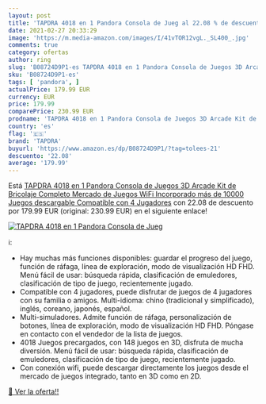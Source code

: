 ```yaml
---
layout: post
title: 'TAPDRA 4018 en 1 Pandora Consola de Jueg al 22.08 % de descuento'
date: 2021-02-27 20:33:29
image: 'https://m.media-amazon.com/images/I/41vTOR12vgL._SL400_.jpg'
comments: true
category: ofertas
author: ring
slug: 'B08724D9P1-es TAPDRA 4018 en 1 Pandora Consola de Juegos 3D Arcade Kit...'
sku: 'B08724D9P1-es'
tags: [ 'pandora', ]
actualPrice: 179.99 EUR
currency: EUR
price: 179.99
comparePrice: 230.99 EUR
prodname: 'TAPDRA 4018 en 1 Pandora Consola de Juegos 3D Arcade Kit de Bricolaje Completo Mercado de Juegos WiFi Incorporado más de 10000 Juegos descargable  Compatible con 4 Jugadores'
country: 'es'
flag: '🇪🇸'
brand: 'TAPDRA'
buyurl: 'https://www.amazon.es/dp/B08724D9P1/?tag=tolees-21'
descuento: '22.08'
average: '179.99'
---
```


Está [TAPDRA 4018 en 1 Pandora Consola de Juegos 3D Arcade Kit de Bricolaje Completo Mercado de Juegos WiFi Incorporado más de 10000 Juegos descargable  Compatible con 4 Jugadores](https://www.amazon.es/dp/B08724D9P1/?tag=tolees-21) con 22.08 de descuento por 179.99 EUR (original: 230.99 EUR) en el siguiente enlace!

[![TAPDRA 4018 en 1 Pandora Consola de Jueg](https://m.media-amazon.com/images/I/41vTOR12vgL._SL400_.jpg)](https://www.amazon.es/dp/B08724D9P1/?tag=tolees-21)

ℹ️:

- Hay muchas más funciones disponibles: guardar el progreso del juego, función de ráfaga, línea de exploración, modo de visualización HD FHD. Menú fácil de usar: búsqueda rápida, clasificación de emuledores, clasificación de tipo de juego, recientemente jugado.
- Compatible con 4 jugadores, puede disfrutar de juegos de 4 jugadores con su familia o amigos. Multi-idioma: chino (tradicional y simplificado), inglés, coreano, japonés, español.
- Multi-simuladores. Admite función de ráfaga, personalización de botones, línea de exploración, modo de visualización HD FHD. Póngase en contacto con el vendedor de la lista de juegos.
- 4018 Juegos precargados, con 148 juegos en 3D, disfruta de mucha diversión. Menú fácil de usar: búsqueda rápida, clasificación de emuledores, clasificación de tipo de juego, recientemente jugado.
- Con conexión wifi, puede descargar directamente los juegos desde el mercado de juegos integrado, tanto en 3D como en 2D.

[🛒 Ver la oferta!!](https://www.amazon.es/dp/B08724D9P1/?tag=tolees-21)
